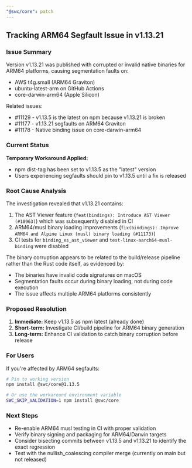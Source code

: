 ```yaml
---
"@swc/core": patch
---
```


## Tracking ARM64 Segfault Issue in v1.13.21

### Issue Summary

Version v1.13.21 was published with corrupted or invalid native binaries for ARM64 platforms, causing segmentation faults on:
- AWS t4g.small (ARM64 Graviton)
- ubuntu-latest-arm on GitHub Actions
- core-darwin-arm64 (Apple Silicon)

Related issues:
- #11129 - v1.13.5 is the latest on npm because v1.13.21 is broken
- #11177 - v1.13.21 segfaults on ARM64 Graviton
- #11178 - Native binding issue on core-darwin-arm64

### Current Status

**Temporary Workaround Applied:**
- npm dist-tag has been set to v1.13.5 as the "latest" version
- Users experiencing segfaults should pin to v1.13.5 until a fix is released

### Root Cause Analysis

The investigation revealed that v1.13.21 contains:
1. The AST Viewer feature (`feat(bindings): Introduce AST Viewer (#10963)`) which was subsequently disabled in CI
2. ARM64/musl binary loading improvements (`fix(bindings): Improve ARM64 and Alpine Linux (musl) binary loading (#11173)`)
3. CI tests for `binding_es_ast_viewer` and `test-linux-aarch64-musl-binding` were disabled

The binary corruption appears to be related to the build/release pipeline rather than the Rust code itself, as evidenced by:
- The binaries have invalid code signatures on macOS
- Segmentation faults occur during binary loading, not during code execution
- The issue affects multiple ARM64 platforms consistently

### Proposed Resolution

1. **Immediate:** Keep v1.13.5 as npm latest (already done)
2. **Short-term:** Investigate CI/build pipeline for ARM64 binary generation
3. **Long-term:** Enhance CI validation to catch binary corruption before release

### For Users

If you're affected by ARM64 segfaults:

```bash
# Pin to working version
npm install @swc/core@1.13.5

# Or use the workaround environment variable
SWC_SKIP_VALIDATION=1 npm install @swc/core
```

### Next Steps

- Re-enable ARM64 musl testing in CI with proper validation
- Verify binary signing and packaging for ARM64/Darwin targets
- Consider bisecting commits between v1.13.5 and v1.13.21 to identify the exact regression
- Test with the nullish_coalescing compiler merge (currently on main but not released)
